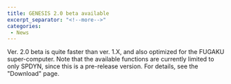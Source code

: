 ```yaml
---
title: GENESIS 2.0 beta available
excerpt_separator: "<!--more-->"
categories:
 - News
---
```


Ver. 2.0 beta is quite faster than ver. 1.X, and also optimized for the
FUGAKU super-computer. Note that the available functions are currently
limited to only SPDYN, since this is a pre-release version. For details,
see the "Download" page.
<!--more-->
